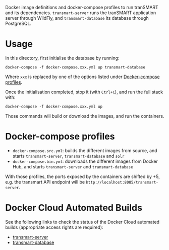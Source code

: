 Docker image definitions and docker-compose profiles to run tranSMART and its dependencies.
`transmart-server` runs the tranSMART application server through WildFly, and `transmart-database` its database through PostgreSQL.

# Usage
In this directory, first initialise the database by running:
```
docker-compose -f docker-compose.xxx.yml up transmart-database
```
Where `xxx` is replaced by one of the options listed under [Docker-compose profiles](#docker-compose-profiles).

Once the initialisation completed, stop it (with `Ctrl+C`), and run the full stack with:
```
docker-compose -f docker-compose.xxx.yml up
```

Those commands will build or download the images, and run the containers.

# Docker-compose profiles
* `docker-compose.src.yml`: builds the different images from source, and starts `transmart-server`, `transmart-database` and `solr`
* `docker-compose.bin.yml`: downloads the different images from Docker Hub, and starts `transmart-server` and `transmart-database`

With those profiles, the ports exposed by the containers are shifted by +5, e.g. the transmart API endpoint will be `http://localhost:8085/transmart-server`.

# Docker Cloud Automated Builds
See the following links to check the status of the Docker Cloud automated builds (appropriate access rights are required):
* [transmart-server](https://cloud.docker.com/swarm/thehyve/repository/docker/thehyve/transmart-core/builds)
* [transmart-database](https://cloud.docker.com/swarm/thehyve/repository/docker/thehyve/transmart-database/builds)
